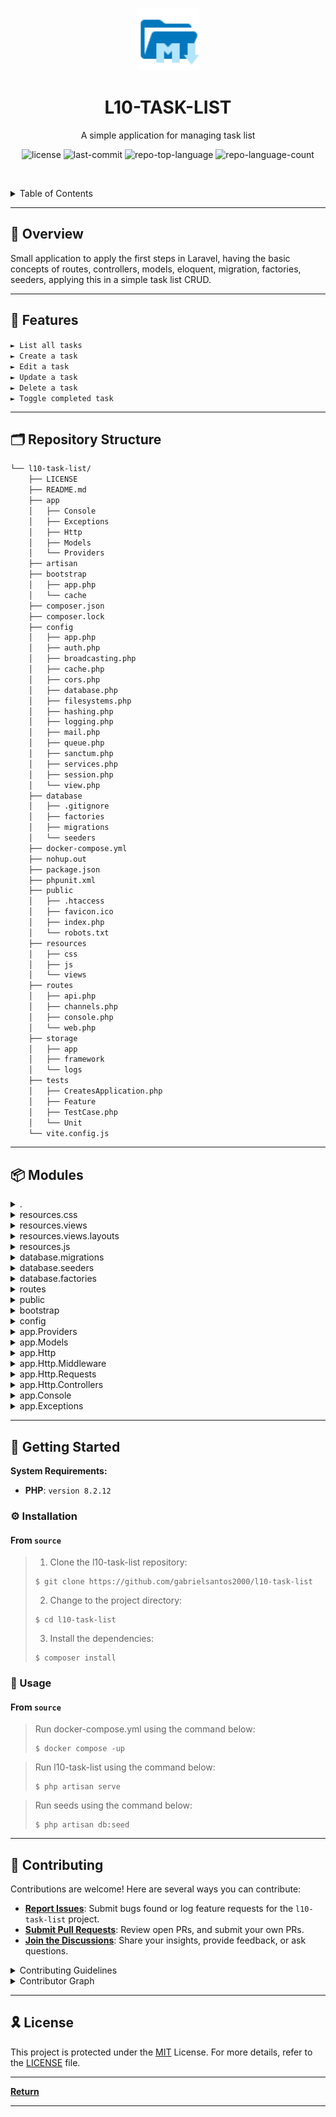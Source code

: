 <p align="center">
  <img src="https://raw.githubusercontent.com/PKief/vscode-material-icon-theme/ec559a9f6bfd399b82bb44393651661b08aaf7ba/icons/folder-markdown-open.svg" width="100" alt="project-logo">
</p>
<p align="center">
    <h1 align="center">L10-TASK-LIST</h1>
</p>
<p align="center">
    A simple application for managing task list
</p>
<p align="center">
	<img src="https://img.shields.io/github/license/gabrielsantos2000/l10-task-list?style=default&logo=opensourceinitiative&logoColor=white&color=0080ff" alt="license">
	<img src="https://img.shields.io/github/last-commit/gabrielsantos2000/l10-task-list?style=default&logo=git&logoColor=white&color=0080ff" alt="last-commit">
	<img src="https://img.shields.io/github/languages/top/gabrielsantos2000/l10-task-list?style=default&color=0080ff" alt="repo-top-language">
	<img src="https://img.shields.io/github/languages/count/gabrielsantos2000/l10-task-list?style=default&color=0080ff" alt="repo-language-count">
<p>
<p align="center">
	<!-- default option, no dependency badges. -->
</p>

<br><!-- TABLE OF CONTENTS -->
<details>
  <summary>Table of Contents</summary><br>

- [📍 Overview](#-overview)
- [🧩 Features](#-features)
- [🗂️ Repository Structure](#️-repository-structure)
- [📦 Modules](#-modules)
- [🚀 Getting Started](#-getting-started)
    - [⚙️ Installation](#️-installation)
    - [🤖 Usage](#-usage)
    - [🧪 Tests](#-tests)
- [🛠 Project Roadmap](#-project-roadmap)
- [🤝 Contributing](#-contributing)
- [🎗 License](#-license)
- [🔗 Acknowledgments](#-acknowledgments)
</details>
<hr>

## 📍 Overview

Small application to apply the first steps in Laravel, having the basic concepts of routes, controllers, models, eloquent, migration, factories, seeders, applying this in a simple task list CRUD.

---

## 🧩 Features

<code>► List all tasks</code>\
<code>► Create a task</code>\
<code>► Edit a task</code>\
<code>► Update a task</code>\
<code>► Delete a task</code>\
<code>► Toggle completed task</code>

---

## 🗂️ Repository Structure

```sh
└── l10-task-list/
    ├── LICENSE
    ├── README.md
    ├── app
    │   ├── Console
    │   ├── Exceptions
    │   ├── Http
    │   ├── Models
    │   └── Providers
    ├── artisan
    ├── bootstrap
    │   ├── app.php
    │   └── cache
    ├── composer.json
    ├── composer.lock
    ├── config
    │   ├── app.php
    │   ├── auth.php
    │   ├── broadcasting.php
    │   ├── cache.php
    │   ├── cors.php
    │   ├── database.php
    │   ├── filesystems.php
    │   ├── hashing.php
    │   ├── logging.php
    │   ├── mail.php
    │   ├── queue.php
    │   ├── sanctum.php
    │   ├── services.php
    │   ├── session.php
    │   └── view.php
    ├── database
    │   ├── .gitignore
    │   ├── factories
    │   ├── migrations
    │   └── seeders
    ├── docker-compose.yml
    ├── nohup.out
    ├── package.json
    ├── phpunit.xml
    ├── public
    │   ├── .htaccess
    │   ├── favicon.ico
    │   ├── index.php
    │   └── robots.txt
    ├── resources
    │   ├── css
    │   ├── js
    │   └── views
    ├── routes
    │   ├── api.php
    │   ├── channels.php
    │   ├── console.php
    │   └── web.php
    ├── storage
    │   ├── app
    │   ├── framework
    │   └── logs
    ├── tests
    │   ├── CreatesApplication.php
    │   ├── Feature
    │   ├── TestCase.php
    │   └── Unit
    └── vite.config.js
```

---

## 📦 Modules

<details closed><summary>.</summary>

| File                                                                                                    | Summary                         |
| ---                                                                                                     | ---                             |
| [docker-compose.yml](https://github.com/gabrielsantos2000/l10-task-list/blob/master/docker-compose.yml) | <code>► INSERT-TEXT-HERE</code> |
| [package.json](https://github.com/gabrielsantos2000/l10-task-list/blob/master/package.json)             | <code>► INSERT-TEXT-HERE</code> |
| [vite.config.js](https://github.com/gabrielsantos2000/l10-task-list/blob/master/vite.config.js)         | <code>► INSERT-TEXT-HERE</code> |
| [composer.lock](https://github.com/gabrielsantos2000/l10-task-list/blob/master/composer.lock)           | <code>► INSERT-TEXT-HERE</code> |
| [nohup.out](https://github.com/gabrielsantos2000/l10-task-list/blob/master/nohup.out)                   | <code>► INSERT-TEXT-HERE</code> |
| [artisan](https://github.com/gabrielsantos2000/l10-task-list/blob/master/artisan)                       | <code>► INSERT-TEXT-HERE</code> |
| [composer.json](https://github.com/gabrielsantos2000/l10-task-list/blob/master/composer.json)           | <code>► INSERT-TEXT-HERE</code> |

</details>

<details closed><summary>resources.css</summary>

| File                                                                                            | Summary                         |
| ---                                                                                             | ---                             |
| [app.css](https://github.com/gabrielsantos2000/l10-task-list/blob/master/resources/css/app.css) | <code>► INSERT-TEXT-HERE</code> |

</details>

<details closed><summary>resources.views</summary>

| File                                                                                                                | Summary                         |
| ---                                                                                                                 | ---                             |
| [index.blade.php](https://github.com/gabrielsantos2000/l10-task-list/blob/master/resources/views/index.blade.php)   | <code>► INSERT-TEXT-HERE</code> |
| [form.blade.php](https://github.com/gabrielsantos2000/l10-task-list/blob/master/resources/views/form.blade.php)     | <code>► INSERT-TEXT-HERE</code> |
| [create.blade.php](https://github.com/gabrielsantos2000/l10-task-list/blob/master/resources/views/create.blade.php) | <code>► INSERT-TEXT-HERE</code> |
| [show.blade.php](https://github.com/gabrielsantos2000/l10-task-list/blob/master/resources/views/show.blade.php)     | <code>► INSERT-TEXT-HERE</code> |
| [edit.blade.php](https://github.com/gabrielsantos2000/l10-task-list/blob/master/resources/views/edit.blade.php)     | <code>► INSERT-TEXT-HERE</code> |

</details>

<details closed><summary>resources.views.layouts</summary>

| File                                                                                                                  | Summary                         |
| ---                                                                                                                   | ---                             |
| [app.blade.php](https://github.com/gabrielsantos2000/l10-task-list/blob/master/resources/views/layouts/app.blade.php) | <code>► INSERT-TEXT-HERE</code> |

</details>

<details closed><summary>resources.js</summary>

| File                                                                                                     | Summary                         |
| ---                                                                                                      | ---                             |
| [app.js](https://github.com/gabrielsantos2000/l10-task-list/blob/master/resources/js/app.js)             | <code>► INSERT-TEXT-HERE</code> |
| [bootstrap.js](https://github.com/gabrielsantos2000/l10-task-list/blob/master/resources/js/bootstrap.js) | <code>► INSERT-TEXT-HERE</code> |

</details>

<details closed><summary>database.migrations</summary>

| File                                                                                                                                                                                                      | Summary                         |
| ---                                                                                                                                                                                                       | ---                             |
| [2014_10_12_000000_create_users_table.php](https://github.com/gabrielsantos2000/l10-task-list/blob/master/database/migrations/2014_10_12_000000_create_users_table.php)                                   | <code>► INSERT-TEXT-HERE</code> |
| [2019_08_19_000000_create_failed_jobs_table.php](https://github.com/gabrielsantos2000/l10-task-list/blob/master/database/migrations/2019_08_19_000000_create_failed_jobs_table.php)                       | <code>► INSERT-TEXT-HERE</code> |
| [2019_12_14_000001_create_personal_access_tokens_table.php](https://github.com/gabrielsantos2000/l10-task-list/blob/master/database/migrations/2019_12_14_000001_create_personal_access_tokens_table.php) | <code>► INSERT-TEXT-HERE</code> |
| [2014_10_12_100000_create_password_reset_tokens_table.php](https://github.com/gabrielsantos2000/l10-task-list/blob/master/database/migrations/2014_10_12_100000_create_password_reset_tokens_table.php)   | <code>► INSERT-TEXT-HERE</code> |
| [2024_01_23_145553_create_tasks_table.php](https://github.com/gabrielsantos2000/l10-task-list/blob/master/database/migrations/2024_01_23_145553_create_tasks_table.php)                                   | <code>► INSERT-TEXT-HERE</code> |

</details>

<details closed><summary>database.seeders</summary>

| File                                                                                                                     | Summary                         |
| ---                                                                                                                      | ---                             |
| [DatabaseSeeder.php](https://github.com/gabrielsantos2000/l10-task-list/blob/master/database/seeders/DatabaseSeeder.php) | <code>► INSERT-TEXT-HERE</code> |

</details>

<details closed><summary>database.factories</summary>

| File                                                                                                                 | Summary                         |
| ---                                                                                                                  | ---                             |
| [UserFactory.php](https://github.com/gabrielsantos2000/l10-task-list/blob/master/database/factories/UserFactory.php) | <code>► INSERT-TEXT-HERE</code> |
| [TaskFactory.php](https://github.com/gabrielsantos2000/l10-task-list/blob/master/database/factories/TaskFactory.php) | <code>► INSERT-TEXT-HERE</code> |

</details>

<details closed><summary>routes</summary>

| File                                                                                               | Summary                         |
| ---                                                                                                | ---                             |
| [api.php](https://github.com/gabrielsantos2000/l10-task-list/blob/master/routes/api.php)           | <code>► INSERT-TEXT-HERE</code> |
| [console.php](https://github.com/gabrielsantos2000/l10-task-list/blob/master/routes/console.php)   | <code>► INSERT-TEXT-HERE</code> |
| [channels.php](https://github.com/gabrielsantos2000/l10-task-list/blob/master/routes/channels.php) | <code>► INSERT-TEXT-HERE</code> |
| [web.php](https://github.com/gabrielsantos2000/l10-task-list/blob/master/routes/web.php)           | <code>► INSERT-TEXT-HERE</code> |

</details>

<details closed><summary>public</summary>

| File                                                                                           | Summary                         |
| ---                                                                                            | ---                             |
| [index.php](https://github.com/gabrielsantos2000/l10-task-list/blob/master/public/index.php)   | <code>► INSERT-TEXT-HERE</code> |
| [.htaccess](https://github.com/gabrielsantos2000/l10-task-list/blob/master/public/.htaccess)   | <code>► INSERT-TEXT-HERE</code> |
| [robots.txt](https://github.com/gabrielsantos2000/l10-task-list/blob/master/public/robots.txt) | <code>► INSERT-TEXT-HERE</code> |

</details>

<details closed><summary>bootstrap</summary>

| File                                                                                        | Summary                         |
| ---                                                                                         | ---                             |
| [app.php](https://github.com/gabrielsantos2000/l10-task-list/blob/master/bootstrap/app.php) | <code>► INSERT-TEXT-HERE</code> |

</details>

<details closed><summary>config</summary>

| File                                                                                                       | Summary                         |
| ---                                                                                                        | ---                             |
| [sanctum.php](https://github.com/gabrielsantos2000/l10-task-list/blob/master/config/sanctum.php)           | <code>► INSERT-TEXT-HERE</code> |
| [auth.php](https://github.com/gabrielsantos2000/l10-task-list/blob/master/config/auth.php)                 | <code>► INSERT-TEXT-HERE</code> |
| [view.php](https://github.com/gabrielsantos2000/l10-task-list/blob/master/config/view.php)                 | <code>► INSERT-TEXT-HERE</code> |
| [cache.php](https://github.com/gabrielsantos2000/l10-task-list/blob/master/config/cache.php)               | <code>► INSERT-TEXT-HERE</code> |
| [queue.php](https://github.com/gabrielsantos2000/l10-task-list/blob/master/config/queue.php)               | <code>► INSERT-TEXT-HERE</code> |
| [hashing.php](https://github.com/gabrielsantos2000/l10-task-list/blob/master/config/hashing.php)           | <code>► INSERT-TEXT-HERE</code> |
| [logging.php](https://github.com/gabrielsantos2000/l10-task-list/blob/master/config/logging.php)           | <code>► INSERT-TEXT-HERE</code> |
| [services.php](https://github.com/gabrielsantos2000/l10-task-list/blob/master/config/services.php)         | <code>► INSERT-TEXT-HERE</code> |
| [mail.php](https://github.com/gabrielsantos2000/l10-task-list/blob/master/config/mail.php)                 | <code>► INSERT-TEXT-HERE</code> |
| [filesystems.php](https://github.com/gabrielsantos2000/l10-task-list/blob/master/config/filesystems.php)   | <code>► INSERT-TEXT-HERE</code> |
| [session.php](https://github.com/gabrielsantos2000/l10-task-list/blob/master/config/session.php)           | <code>► INSERT-TEXT-HERE</code> |
| [cors.php](https://github.com/gabrielsantos2000/l10-task-list/blob/master/config/cors.php)                 | <code>► INSERT-TEXT-HERE</code> |
| [database.php](https://github.com/gabrielsantos2000/l10-task-list/blob/master/config/database.php)         | <code>► INSERT-TEXT-HERE</code> |
| [app.php](https://github.com/gabrielsantos2000/l10-task-list/blob/master/config/app.php)                   | <code>► INSERT-TEXT-HERE</code> |
| [broadcasting.php](https://github.com/gabrielsantos2000/l10-task-list/blob/master/config/broadcasting.php) | <code>► INSERT-TEXT-HERE</code> |

</details>

<details closed><summary>app.Providers</summary>

| File                                                                                                                                      | Summary                         |
| ---                                                                                                                                       | ---                             |
| [EventServiceProvider.php](https://github.com/gabrielsantos2000/l10-task-list/blob/master/app/Providers/EventServiceProvider.php)         | <code>► INSERT-TEXT-HERE</code> |
| [AppServiceProvider.php](https://github.com/gabrielsantos2000/l10-task-list/blob/master/app/Providers/AppServiceProvider.php)             | <code>► INSERT-TEXT-HERE</code> |
| [RouteServiceProvider.php](https://github.com/gabrielsantos2000/l10-task-list/blob/master/app/Providers/RouteServiceProvider.php)         | <code>► INSERT-TEXT-HERE</code> |
| [BroadcastServiceProvider.php](https://github.com/gabrielsantos2000/l10-task-list/blob/master/app/Providers/BroadcastServiceProvider.php) | <code>► INSERT-TEXT-HERE</code> |
| [AuthServiceProvider.php](https://github.com/gabrielsantos2000/l10-task-list/blob/master/app/Providers/AuthServiceProvider.php)           | <code>► INSERT-TEXT-HERE</code> |

</details>

<details closed><summary>app.Models</summary>

| File                                                                                           | Summary                         |
| ---                                                                                            | ---                             |
| [User.php](https://github.com/gabrielsantos2000/l10-task-list/blob/master/app/Models/User.php) | <code>► INSERT-TEXT-HERE</code> |
| [Task.php](https://github.com/gabrielsantos2000/l10-task-list/blob/master/app/Models/Task.php) | <code>► INSERT-TEXT-HERE</code> |

</details>

<details closed><summary>app.Http</summary>

| File                                                                                             | Summary                         |
| ---                                                                                              | ---                             |
| [Kernel.php](https://github.com/gabrielsantos2000/l10-task-list/blob/master/app/Http/Kernel.php) | <code>► INSERT-TEXT-HERE</code> |

</details>

<details closed><summary>app.Http.Middleware</summary>

| File                                                                                                                                                            | Summary                         |
| ---                                                                                                                                                             | ---                             |
| [TrimStrings.php](https://github.com/gabrielsantos2000/l10-task-list/blob/master/app/Http/Middleware/TrimStrings.php)                                           | <code>► INSERT-TEXT-HERE</code> |
| [VerifyCsrfToken.php](https://github.com/gabrielsantos2000/l10-task-list/blob/master/app/Http/Middleware/VerifyCsrfToken.php)                                   | <code>► INSERT-TEXT-HERE</code> |
| [Authenticate.php](https://github.com/gabrielsantos2000/l10-task-list/blob/master/app/Http/Middleware/Authenticate.php)                                         | <code>► INSERT-TEXT-HERE</code> |
| [TrustHosts.php](https://github.com/gabrielsantos2000/l10-task-list/blob/master/app/Http/Middleware/TrustHosts.php)                                             | <code>► INSERT-TEXT-HERE</code> |
| [EncryptCookies.php](https://github.com/gabrielsantos2000/l10-task-list/blob/master/app/Http/Middleware/EncryptCookies.php)                                     | <code>► INSERT-TEXT-HERE</code> |
| [PreventRequestsDuringMaintenance.php](https://github.com/gabrielsantos2000/l10-task-list/blob/master/app/Http/Middleware/PreventRequestsDuringMaintenance.php) | <code>► INSERT-TEXT-HERE</code> |
| [ValidateSignature.php](https://github.com/gabrielsantos2000/l10-task-list/blob/master/app/Http/Middleware/ValidateSignature.php)                               | <code>► INSERT-TEXT-HERE</code> |
| [RedirectIfAuthenticated.php](https://github.com/gabrielsantos2000/l10-task-list/blob/master/app/Http/Middleware/RedirectIfAuthenticated.php)                   | <code>► INSERT-TEXT-HERE</code> |
| [TrustProxies.php](https://github.com/gabrielsantos2000/l10-task-list/blob/master/app/Http/Middleware/TrustProxies.php)                                         | <code>► INSERT-TEXT-HERE</code> |

</details>

<details closed><summary>app.Http.Requests</summary>

| File                                                                                                                | Summary                         |
| ---                                                                                                                 | ---                             |
| [TaskRequest.php](https://github.com/gabrielsantos2000/l10-task-list/blob/master/app/Http/Requests/TaskRequest.php) | <code>► INSERT-TEXT-HERE</code> |

</details>

<details closed><summary>app.Http.Controllers</summary>

| File                                                                                                                         | Summary                         |
| ---                                                                                                                          | ---                             |
| [TaskController.php](https://github.com/gabrielsantos2000/l10-task-list/blob/master/app/Http/Controllers/TaskController.php) | <code>► INSERT-TEXT-HERE</code> |
| [Controller.php](https://github.com/gabrielsantos2000/l10-task-list/blob/master/app/Http/Controllers/Controller.php)         | <code>► INSERT-TEXT-HERE</code> |

</details>

<details closed><summary>app.Console</summary>

| File                                                                                                | Summary                         |
| ---                                                                                                 | ---                             |
| [Kernel.php](https://github.com/gabrielsantos2000/l10-task-list/blob/master/app/Console/Kernel.php) | <code>► INSERT-TEXT-HERE</code> |

</details>

<details closed><summary>app.Exceptions</summary>

| File                                                                                                     | Summary                         |
| ---                                                                                                      | ---                             |
| [Handler.php](https://github.com/gabrielsantos2000/l10-task-list/blob/master/app/Exceptions/Handler.php) | <code>► INSERT-TEXT-HERE</code> |

</details>

---

## 🚀 Getting Started

**System Requirements:**

* **PHP**: `version 8.2.12`

### ⚙️ Installation

<h4>From <code>source</code></h4>

> 1. Clone the l10-task-list repository:
>
> ```console
> $ git clone https://github.com/gabrielsantos2000/l10-task-list
> ```
>
> 2. Change to the project directory:
> ```console
> $ cd l10-task-list
> ```
>
> 3. Install the dependencies:
> ```console
> $ composer install
> ```

### 🤖 Usage

<h4>From <code>source</code></h4>

> Run docker-compose.yml using the command below:
> ```console
> $ docker compose -up
> ```

> Run l10-task-list using the command below:
> ```console
> $ php artisan serve
> ```

> Run seeds using the command below:
> ```console
> $ php artisan db:seed
> ```

---

## 🤝 Contributing

Contributions are welcome! Here are several ways you can contribute:

- **[Report Issues](https://github.com/gabrielsantos2000/l10-task-list/issues)**: Submit bugs found or log feature requests for the `l10-task-list` project.
- **[Submit Pull Requests](https://github.com/gabrielsantos2000/l10-task-list/blob/main/CONTRIBUTING.md)**: Review open PRs, and submit your own PRs.
- **[Join the Discussions](https://github.com/gabrielsantos2000/l10-task-list/discussions)**: Share your insights, provide feedback, or ask questions.

<details closed>
<summary>Contributing Guidelines</summary>

1. **Fork the Repository**: Start by forking the project repository to your github account.
2. **Clone Locally**: Clone the forked repository to your local machine using a git client.
   ```sh
   git clone https://github.com/gabrielsantos2000/l10-task-list
   ```
3. **Create a New Branch**: Always work on a new branch, giving it a descriptive name.
   ```sh
   git checkout -b new-feature-x
   ```
4. **Make Your Changes**: Develop and test your changes locally.
5. **Commit Your Changes**: Commit with a clear message describing your updates.
   ```sh
   git commit -m 'Implemented new feature x.'
   ```
6. **Push to github**: Push the changes to your forked repository.
   ```sh
   git push origin new-feature-x
   ```
7. **Submit a Pull Request**: Create a PR against the original project repository. Clearly describe the changes and their motivations.
8. **Review**: Once your PR is reviewed and approved, it will be merged into the main branch. Congratulations on your contribution!
</details>

<details closed>
<summary>Contributor Graph</summary>
<br>
<p align="center">
   <a href="https://github.com{/gabrielsantos2000/l10-task-list/}graphs/contributors">
      <img src="https://contrib.rocks/image?repo=gabrielsantos2000/l10-task-list">
   </a>
</p>
</details>

---

## 🎗 License

This project is protected under the [MIT](https://choosealicense.com/licenses/mit/) License. For more details, refer to the [LICENSE](https://choosealicense.com/licenses/) file.

---

[**Return**](#-overview)

---
